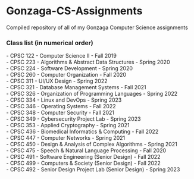 # Gonzaga-CS-Assignments
Compiled repository of all of my Gonzaga Computer Science assignments

### Class list (in numerical order)
\- CPSC 122 - Computer Science II                        - Fall 2019  
\- CPSC 223 - Algorithms & Abstract Data Structures      - Spring 2020  
\- CPSC 224 - Software Development                       - Spring 2020  
\- CPSC 260 - Computer Organization                      - Fall 2020  
\- CPSC 311 - UI/UX Design                               - Spring 2022  
\- CPSC 321 - Database Management Systems                - Fall 2021  
\- CPSC 326 - Organization of Programming Languages      - Spring 2022  
\- CPSC 334 - Linux and DevOps                           - Spring 2023  
\- CPSC 346 - Operating Systems                          - Fall 2022  
\- CPSC 348 - Computer Security                          - Fall 2021  
\- CPSC 349 - Cybersecurity Project Lab                  - Spring 2023  
\- CPSC 353 - Applied Cryptography                       - Spring 2021  
\- CPSC 436 - Biomedical Informatics & Computing         - Fall 2022  
\- CPSC 447 - Computer Networks                          - Spring 2021  
\- CPSC 450 - Design & Analysis of Complex Algorithms    - Spring 2021  
\- CPSC 475 - Speech & Natural Language Processing       - Fall 2020  
\- CPSC 491 - Software Engineering (Senior Design)       - Fall 2022  
\- CPSC 499 - Computers & Society (Senior Design)        - Fall 2022  
\- CPSC 492 - Senior Design Project Lab (Senior Design)  - Spring 2023
